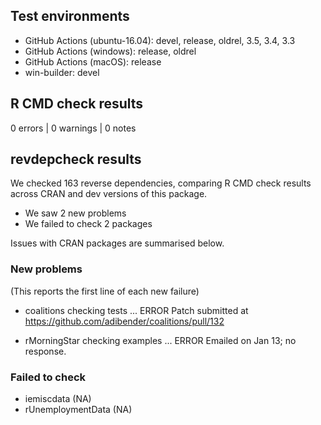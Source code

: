 ## Test environments

* GitHub Actions (ubuntu-16.04): devel, release, oldrel, 3.5, 3.4, 3.3
* GitHub Actions (windows): release, oldrel
* GitHub Actions (macOS): release
* win-builder: devel

## R CMD check results

0 errors | 0 warnings | 0 notes

## revdepcheck results

We checked 163 reverse dependencies, comparing R CMD check results across CRAN and dev versions of this package.

 * We saw 2 new problems
 * We failed to check 2 packages

Issues with CRAN packages are summarised below.

### New problems
(This reports the first line of each new failure)

* coalitions
  checking tests ... ERROR
  Patch submitted at https://github.com/adibender/coalitions/pull/132

* rMorningStar
  checking examples ... ERROR
  Emailed on Jan 13; no response.

### Failed to check

* iemiscdata        (NA)
* rUnemploymentData (NA)
